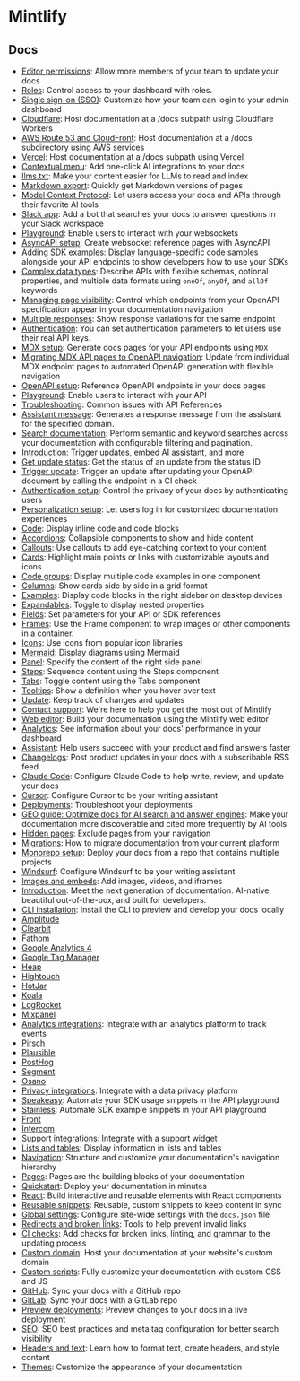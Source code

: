 # Mintlify

## Docs

- [Editor permissions](https://mintlify.com/docs/advanced/dashboard/permissions.md): Allow more members of your team to update your docs
- [Roles](https://mintlify.com/docs/advanced/dashboard/roles.md): Control access to your dashboard with roles.
- [Single sign-on (SSO)](https://mintlify.com/docs/advanced/dashboard/sso.md): Customize how your team can login to your admin dashboard
- [Cloudflare](https://mintlify.com/docs/advanced/subpath/cloudflare.md): Host documentation at a /docs subpath using Cloudflare Workers
- [AWS Route 53 and CloudFront](https://mintlify.com/docs/advanced/subpath/route53-cloudfront.md): Host documentation at a /docs subdirectory using AWS services
- [Vercel](https://mintlify.com/docs/advanced/subpath/vercel.md): Host documentation at a /docs subpath using Vercel
- [Contextual menu](https://mintlify.com/docs/ai/contextual-menu.md): Add one-click AI integrations to your docs
- [llms.txt](https://mintlify.com/docs/ai/llmstxt.md): Make your content easier for LLMs to read and index
- [Markdown export](https://mintlify.com/docs/ai/markdown-export.md): Quickly get Markdown versions of pages
- [Model Context Protocol](https://mintlify.com/docs/ai/model-context-protocol.md): Let users access your docs and APIs through their favorite AI tools
- [Slack app](https://mintlify.com/docs/ai/slack-app.md): Add a bot that searches your docs to answer questions in your Slack workspace
- [Playground](https://mintlify.com/docs/api-playground/asyncapi/playground.md): Enable users to interact with your websockets
- [AsyncAPI setup](https://mintlify.com/docs/api-playground/asyncapi/setup.md): Create websocket reference pages with AsyncAPI
- [Adding SDK examples](https://mintlify.com/docs/api-playground/customization/adding-sdk-examples.md): Display language-specific code samples alongside your API endpoints to show developers how to use your SDKs
- [Complex data types](https://mintlify.com/docs/api-playground/customization/complex-data-types.md): Describe APIs with flexible schemas, optional properties, and multiple data formats using `oneOf`, `anyOf`, and `allOf` keywords
- [Managing page visibility](https://mintlify.com/docs/api-playground/customization/managing-page-visibility.md): Control which endpoints from your OpenAPI specification appear in your documentation navigation
- [Multiple responses](https://mintlify.com/docs/api-playground/customization/multiple-responses.md): Show response variations for the same endpoint
- [Authentication](https://mintlify.com/docs/api-playground/mdx/authentication.md): You can set authentication parameters to let users use their real API keys.
- [MDX setup](https://mintlify.com/docs/api-playground/mdx/configuration.md): Generate docs pages for your API endpoints using `MDX`
- [Migrating MDX API pages to OpenAPI navigation](https://mintlify.com/docs/api-playground/migrating-from-mdx.md): Update from individual MDX endpoint pages to automated OpenAPI generation with flexible navigation
- [OpenAPI setup](https://mintlify.com/docs/api-playground/openapi-setup.md): Reference OpenAPI endpoints in your docs pages
- [Playground](https://mintlify.com/docs/api-playground/overview.md): Enable users to interact with your API
- [Troubleshooting](https://mintlify.com/docs/api-playground/troubleshooting.md): Common issues with API References
- [Assistant message](https://mintlify.com/docs/api-reference/assistant/create-assistant-message.md): Generates a response message from the assistant for the specified domain.
- [Search documentation](https://mintlify.com/docs/api-reference/assistant/search.md): Perform semantic and keyword searches across your documentation with configurable filtering and pagination.
- [Introduction](https://mintlify.com/docs/api-reference/introduction.md): Trigger updates, embed AI assistant, and more
- [Get update status](https://mintlify.com/docs/api-reference/update/status.md): Get the status of an update from the status ID
- [Trigger update](https://mintlify.com/docs/api-reference/update/trigger.md): Trigger an update after updating your OpenAPI document by calling this endpoint in a CI check
- [Authentication setup](https://mintlify.com/docs/authentication-personalization/authentication-setup.md): Control the privacy of your docs by authenticating users
- [Personalization setup](https://mintlify.com/docs/authentication-personalization/personalization-setup.md): Let users log in for customized documentation experiences
- [Code](https://mintlify.com/docs/code.md): Display inline code and code blocks
- [Accordions](https://mintlify.com/docs/components/accordions.md): Collapsible components to show and hide content
- [Callouts](https://mintlify.com/docs/components/callouts.md): Use callouts to add eye-catching context to your content
- [Cards](https://mintlify.com/docs/components/cards.md): Highlight main points or links with customizable layouts and icons
- [Code groups](https://mintlify.com/docs/components/code-groups.md): Display multiple code examples in one component
- [Columns](https://mintlify.com/docs/components/columns.md): Show cards side by side in a grid format
- [Examples](https://mintlify.com/docs/components/examples.md): Display code blocks in the right sidebar on desktop devices
- [Expandables](https://mintlify.com/docs/components/expandables.md): Toggle to display nested properties
- [Fields](https://mintlify.com/docs/components/fields.md): Set parameters for your API or SDK references
- [Frames](https://mintlify.com/docs/components/frames.md): Use the Frame component to wrap images or other components in a container.
- [Icons](https://mintlify.com/docs/components/icons.md): Use icons from popular icon libraries
- [Mermaid](https://mintlify.com/docs/components/mermaid-diagrams.md): Display diagrams using Mermaid
- [Panel](https://mintlify.com/docs/components/panel.md): Specify the content of the right side panel
- [Steps](https://mintlify.com/docs/components/steps.md): Sequence content using the Steps component
- [Tabs](https://mintlify.com/docs/components/tabs.md): Toggle content using the Tabs component
- [Tooltips](https://mintlify.com/docs/components/tooltips.md): Show a definition when you hover over text
- [Update](https://mintlify.com/docs/components/update.md): Keep track of changes and updates
- [Contact support](https://mintlify.com/docs/contact-support.md): We're here to help you get the most out of Mintlify
- [Web editor](https://mintlify.com/docs/editor.md): Build your documentation using the Mintlify web editor
- [Analytics](https://mintlify.com/docs/guides/analytics.md): See information about your docs' performance in your dashboard
- [Assistant](https://mintlify.com/docs/guides/assistant.md): Help users succeed with your product and find answers faster
- [Changelogs](https://mintlify.com/docs/guides/changelogs.md): Post product updates in your docs with a subscribable RSS feed
- [Claude Code](https://mintlify.com/docs/guides/claude-code.md): Configure Claude Code to help write, review, and update your docs
- [Cursor](https://mintlify.com/docs/guides/cursor.md): Configure Cursor to be your writing assistant
- [Deployments](https://mintlify.com/docs/guides/deployments.md): Troubleshoot your deployments
- [GEO guide: Optimize docs for AI search and answer engines](https://mintlify.com/docs/guides/geo.md): Make your documentation more discoverable and cited more frequently by AI tools
- [Hidden pages](https://mintlify.com/docs/guides/hidden-pages.md): Exclude pages from your navigation
- [Migrations](https://mintlify.com/docs/guides/migration.md): How to migrate documentation from your current platform
- [Monorepo setup](https://mintlify.com/docs/guides/monorepo.md): Deploy your docs from a repo that contains multiple projects
- [Windsurf](https://mintlify.com/docs/guides/windsurf.md): Configure Windsurf to be your writing assistant
- [Images and embeds](https://mintlify.com/docs/image-embeds.md): Add images, videos, and iframes
- [Introduction](https://mintlify.com/docs/index.md): Meet the next generation of documentation. AI-native, beautiful out-of-the-box, and built for developers.
- [CLI installation](https://mintlify.com/docs/installation.md): Install the CLI to preview and develop your docs locally
- [Amplitude](https://mintlify.com/docs/integrations/analytics/amplitude.md)
- [Clearbit](https://mintlify.com/docs/integrations/analytics/clearbit.md)
- [Fathom](https://mintlify.com/docs/integrations/analytics/fathom.md)
- [Google Analytics 4](https://mintlify.com/docs/integrations/analytics/google-analytics.md)
- [Google Tag Manager](https://mintlify.com/docs/integrations/analytics/google-tag-manager.md)
- [Heap](https://mintlify.com/docs/integrations/analytics/heap.md)
- [Hightouch](https://mintlify.com/docs/integrations/analytics/hightouch.md)
- [HotJar](https://mintlify.com/docs/integrations/analytics/hotjar.md)
- [Koala](https://mintlify.com/docs/integrations/analytics/koala.md)
- [LogRocket](https://mintlify.com/docs/integrations/analytics/logrocket.md)
- [Mixpanel](https://mintlify.com/docs/integrations/analytics/mixpanel.md)
- [Analytics integrations](https://mintlify.com/docs/integrations/analytics/overview.md): Integrate with an analytics platform to track events
- [Pirsch](https://mintlify.com/docs/integrations/analytics/pirsch.md)
- [Plausible](https://mintlify.com/docs/integrations/analytics/plausible.md)
- [PostHog](https://mintlify.com/docs/integrations/analytics/posthog.md)
- [Segment](https://mintlify.com/docs/integrations/analytics/segment.md)
- [Osano](https://mintlify.com/docs/integrations/privacy/osano.md)
- [Privacy integrations](https://mintlify.com/docs/integrations/privacy/overview.md): Integrate with a data privacy platform
- [Speakeasy](https://mintlify.com/docs/integrations/sdks/speakeasy.md): Automate your SDK usage snippets in the API playground
- [Stainless](https://mintlify.com/docs/integrations/sdks/stainless.md): Automate SDK example snippets in your API playground
- [Front](https://mintlify.com/docs/integrations/support/front.md)
- [Intercom](https://mintlify.com/docs/integrations/support/intercom.md)
- [Support integrations](https://mintlify.com/docs/integrations/support/overview.md): Integrate with a support widget
- [Lists and tables](https://mintlify.com/docs/list-table.md): Display information in lists and tables
- [Navigation](https://mintlify.com/docs/navigation.md): Structure and customize your documentation's navigation hierarchy
- [Pages](https://mintlify.com/docs/pages.md): Pages are the building blocks of your documentation
- [Quickstart](https://mintlify.com/docs/quickstart.md): Deploy your documentation in minutes
- [React](https://mintlify.com/docs/react-components.md): Build interactive and reusable elements with React components
- [Reusable snippets](https://mintlify.com/docs/reusable-snippets.md): Reusable, custom snippets to keep content in sync
- [Global settings](https://mintlify.com/docs/settings.md): Configure site-wide settings with the `docs.json` file
- [Redirects and broken links](https://mintlify.com/docs/settings/broken-links.md): Tools to help prevent invalid links
- [CI checks](https://mintlify.com/docs/settings/ci.md): Add checks for broken links, linting, and grammar to the updating process
- [Custom domain](https://mintlify.com/docs/settings/custom-domain.md): Host your documentation at your website's custom domain
- [Custom scripts](https://mintlify.com/docs/settings/custom-scripts.md): Fully customize your documentation with custom CSS and JS
- [GitHub](https://mintlify.com/docs/settings/github.md): Sync your docs with a GitHub repo
- [GitLab](https://mintlify.com/docs/settings/gitlab.md): Sync your docs with a GitLab repo
- [Preview deployments](https://mintlify.com/docs/settings/preview-deployments.md): Preview changes to your docs in a live deployment
- [SEO](https://mintlify.com/docs/settings/seo.md): SEO best practices and meta tag configuration for better search visibility
- [Headers and text](https://mintlify.com/docs/text.md): Learn how to format text, create headers, and style content
- [Themes](https://mintlify.com/docs/themes.md): Customize the appearance of your documentation
